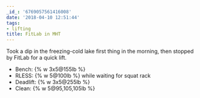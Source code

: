 ```yaml
---
_id_: '6769057561416008'
date: '2018-04-10 12:51:44'
tags:
- lifting
title: FitLab in MHT
---
```


Took a dip in the freezing-cold lake first thing in the morning, then stopped by FitLab for a quick lift.

- Bench: {% w 3x5@155lb %}
- RLESS: {% w 5@100lb %} while waiting for squat rack
- Deadlift: {% w 3x5@255lb %}
- Clean: {% w 5@95,105,105lb %}
